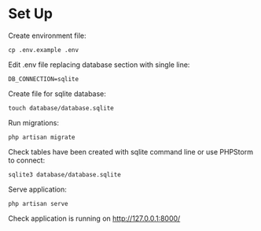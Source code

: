 # Set Up

Create environment file:

    cp .env.example .env

Edit .env file replacing database section with single line:

    DB_CONNECTION=sqlite

Create file for sqlite database:

    touch database/database.sqlite

Run migrations:

    php artisan migrate

Check tables have been created with sqlite command line or use PHPStorm to connect:

    sqlite3 database/database.sqlite

Serve application:

    php artisan serve

Check application is running on http://127.0.0.1:8000/
